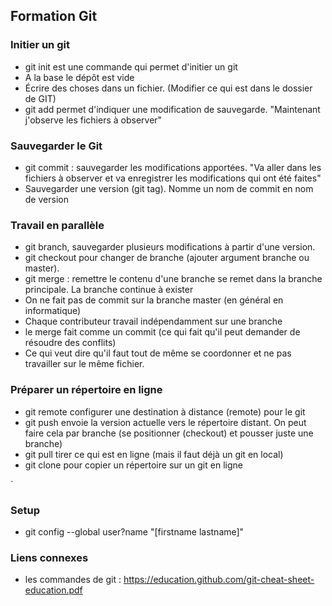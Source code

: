 ## Formation Git 

### Initier un git

 - git init est une commande qui permet d'initier un git
 - A la base le dépôt est vide
 - Écrire des choses dans un fichier. (Modifier ce qui est dans le dossier de GIT)
 - git add permet d'indiquer une modification de sauvegarde. "Maintenant j'observe les fichiers à observer"
 

### Sauvegarder le Git
 - git commit : sauvegarder les modifications apportées. "Va aller dans les fichiers à observer et va enregistrer les modifications qui ont été faites"
 - Sauvegarder une version (git tag). Nomme un nom de commit en nom de version


### Travail en parallèle

 - git branch, sauvegarder plusieurs modifications à partir d'une version. 
 - git checkout pour changer de branche (ajouter argument branche ou master).
 - git merge : remettre le contenu d'une branche se remet dans la branche principale. La branche continue à exister 
 - On ne fait pas de commit sur la branche master (en général en informatique)
 - Chaque contributeur travail indépendamment sur une branche
 - le merge fait comme un commit (ce qui fait qu'il peut demander de résoudre des conflits)
 - Ce qui veut dire qu'il faut tout de même se coordonner et ne pas travailler sur le même fichier. 
 

### Préparer un répertoire en ligne

 - git remote configurer une destination à distance (remote) pour le git
 - git push envoie la version actuelle vers le répertoire distant. On peut faire cela par branche (se positionner (checkout) et pousser juste une branche)
 - git pull tirer ce qui est en ligne (mais il faut déjà un git en local)
 - git clone pour copier un répertoire sur un git en ligne
 
`

### Setup
 - git config --global user?name "[firstname lastname]"
 
 

### Liens connexes
 - les commandes de git : https://education.github.com/git-cheat-sheet-education.pdf
 